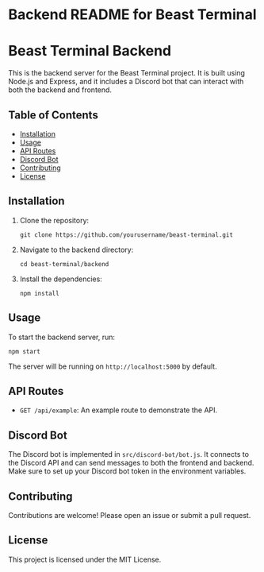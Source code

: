 # Backend README for Beast Terminal

# Beast Terminal Backend

This is the backend server for the Beast Terminal project. It is built using Node.js and Express, and it includes a Discord bot that can interact with both the backend and frontend.

## Table of Contents

- [Installation](#installation)
- [Usage](#usage)
- [API Routes](#api-routes)
- [Discord Bot](#discord-bot)
- [Contributing](#contributing)
- [License](#license)

## Installation

1. Clone the repository:
   ```
   git clone https://github.com/yourusername/beast-terminal.git
   ```

2. Navigate to the backend directory:
   ```
   cd beast-terminal/backend
   ```

3. Install the dependencies:
   ```
   npm install
   ```

## Usage

To start the backend server, run:
```
npm start
```

The server will be running on `http://localhost:5000` by default.

## API Routes

- `GET /api/example`: An example route to demonstrate the API.

## Discord Bot

The Discord bot is implemented in `src/discord-bot/bot.js`. It connects to the Discord API and can send messages to both the frontend and backend. Make sure to set up your Discord bot token in the environment variables.

## Contributing

Contributions are welcome! Please open an issue or submit a pull request.

## License

This project is licensed under the MIT License.